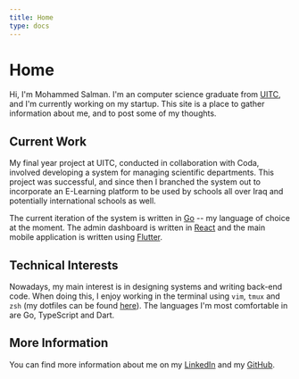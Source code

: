 ```yaml
---
title: Home
type: docs
---
```


# Home

Hi, I'm Mohammed Salman. I'm an computer science graduate from [UITC](https://uoitc.edu.iq/), and I'm currently working on my startup. This site is a place to gather information about me, and to post some of my thoughts.

## Current Work

My final year project at UITC, conducted in collaboration with Coda, involved developing a system
for managing scientific departments. This project was successful, and since then I branched the system out to incorporate an E-Learning platform to be used by schools all over Iraq and potentially international schools as well.

The current iteration of the system is written in [Go](https://golang.org) -- my language of choice at the
moment. The admin dashboard is written in [React](https://reactjs.org/) and the main mobile application is written using [Flutter](https://flutter.dev/).

## Technical Interests

Nowadays, my main interest is in designing systems and writing back-end code. When doing this, I enjoy working
in the terminal using `vim`, `tmux` and `zsh` (my dotfiles can be found 
[here](https://github.com/msal4/dotfiles)). The languages I'm most comfortable in are Go, TypeScript and Dart.

## More Information

You can find more information about me on my [LinkedIn](https://www.linkedin.com/in/4msal/) and my
[GitHub](https://github.com/msal4).
